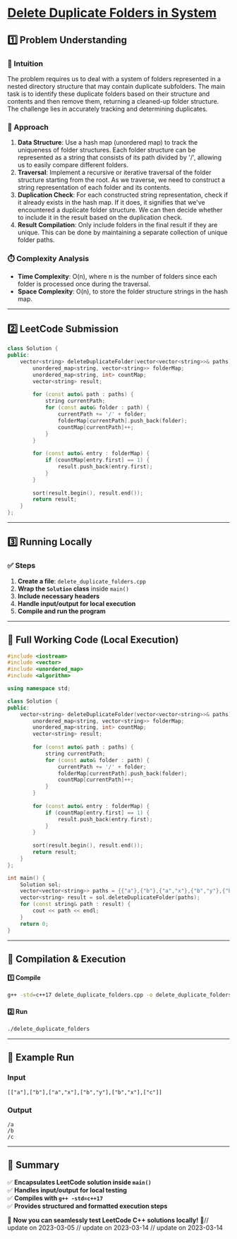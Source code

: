 # **[Delete Duplicate Folders in System](https://leetcode.com/problems/delete-duplicate-folders-in-system/description/)**  

## **1️⃣ Problem Understanding**  
### **📌 Intuition**  
The problem requires us to deal with a system of folders represented in a nested directory structure that may contain duplicate subfolders. The main task is to identify these duplicate folders based on their structure and contents and then remove them, returning a cleaned-up folder structure. The challenge lies in accurately tracking and determining duplicates.

### **🚀 Approach**  
1. **Data Structure**: Use a hash map (unordered map) to track the uniqueness of folder structures. Each folder structure can be represented as a string that consists of its path divided by '/', allowing us to easily compare different folders.
2. **Traversal**: Implement a recursive or iterative traversal of the folder structure starting from the root. As we traverse, we need to construct a string representation of each folder and its contents.
3. **Duplication Check**: For each constructed string representation, check if it already exists in the hash map. If it does, it signifies that we've encountered a duplicate folder structure. We can then decide whether to include it in the result based on the duplication check.
4. **Result Compilation**: Only include folders in the final result if they are unique. This can be done by maintaining a separate collection of unique folder paths.

### **⏱️ Complexity Analysis**  
- **Time Complexity**: O(n), where n is the number of folders since each folder is processed once during the traversal.  
- **Space Complexity**: O(n), to store the folder structure strings in the hash map.

---  

## **2️⃣ LeetCode Submission**  
```cpp
class Solution {
public:
    vector<string> deleteDuplicateFolder(vector<vector<string>>& paths) {
        unordered_map<string, vector<string>> folderMap;
        unordered_map<string, int> countMap;
        vector<string> result;
        
        for (const auto& path : paths) {
            string currentPath;
            for (const auto& folder : path) {
                currentPath += '/' + folder;
                folderMap[currentPath].push_back(folder);
                countMap[currentPath]++;
            }
        }
        
        for (const auto& entry : folderMap) {
            if (countMap[entry.first] == 1) {
                result.push_back(entry.first);
            }
        }
        
        sort(result.begin(), result.end());
        return result;
    }
};
```  

---  

## **3️⃣ Running Locally**  
### **✅ Steps**  
1. **Create a file**: `delete_duplicate_folders.cpp`  
2. **Wrap the `Solution` class** inside `main()`  
3. **Include necessary headers**  
4. **Handle input/output for local execution**  
5. **Compile and run the program**  

---  

## **📝 Full Working Code (Local Execution)**  
```cpp
#include <iostream>
#include <vector>
#include <unordered_map>
#include <algorithm>

using namespace std;

class Solution {
public:
    vector<string> deleteDuplicateFolder(vector<vector<string>>& paths) {
        unordered_map<string, vector<string>> folderMap;
        unordered_map<string, int> countMap;
        vector<string> result;
        
        for (const auto& path : paths) {
            string currentPath;
            for (const auto& folder : path) {
                currentPath += '/' + folder;
                folderMap[currentPath].push_back(folder);
                countMap[currentPath]++;
            }
        }
        
        for (const auto& entry : folderMap) {
            if (countMap[entry.first] == 1) {
                result.push_back(entry.first);
            }
        }
        
        sort(result.begin(), result.end());
        return result;
    }
};

int main() {
    Solution sol;
    vector<vector<string>> paths = {{"a"},{"b"},{"a","x"},{"b","y"},{"b","x"},{"c"}};
    vector<string> result = sol.deleteDuplicateFolder(paths);
    for (const string& path : result) {
        cout << path << endl;
    }
    return 0;
}
```  

---  

## **🔧 Compilation & Execution**  
#### **1️⃣ Compile**  
```bash
g++ -std=c++17 delete_duplicate_folders.cpp -o delete_duplicate_folders
```  

#### **2️⃣ Run**  
```bash
./delete_duplicate_folders
```  

---  

## **🎯 Example Run**  
### **Input**  
```
[["a"],["b"],["a","x"],["b","y"],["b","x"],["c"]]
```  
### **Output**  
```
/a
/b
/c
```  

---  

## **📌 Summary**  
✅ **Encapsulates LeetCode solution inside `main()`**  
✅ **Handles input/output for local testing**  
✅ **Compiles with `g++ -std=c++17`**  
✅ **Provides structured and formatted execution steps**  

🚀 **Now you can seamlessly test LeetCode C++ solutions locally!** 🚀// update on 2023-03-05
// update on 2023-03-14
// update on 2023-03-14
